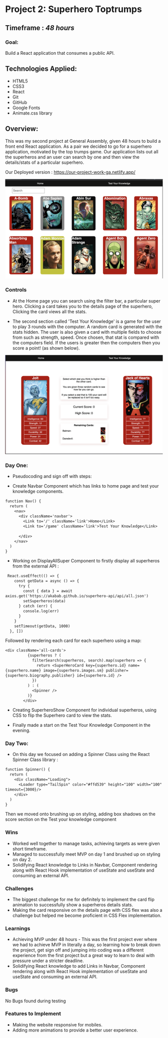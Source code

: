 # Project 2: Superhero Toptrumps
## Timeframe : *48 hours*
### Goal: 

Build a React application that consumes a public API.

## Technologies Applied:

- HTML5
- CSS3
- React
- Git
- GitHub
- Google Fonts
- Animate.css library

## Overview:
This was my second project at General Assembly, given 48 hours to build a front end React application. As a pair we decided to go for a superhero application, motivated by the top trumps game. Our application lists out all the superheros and an user can search by one and then view the details/stats of a particular superhero. 

Our Deployed version : https://our-project-work-ga.netlify.app/

<p>
<img src="image/deployed-app.png" alt="deployed app"/>
</p>

### Controls
- At the Home page you can search using the filter bar, a particular super hero. Clicking a card takes you to the details page of the superhero, Clicking the card views all the stats.

- The second section called 'Test Your Knowledge' is a game for the user to play 3 rounds with the computer. A random card is generated with the stats hidden. The user is also given a card with multiple fields to choose from such as strength, speed. Once chosen, that stat is compared with the computers field. If the users is greater then the computers then you score a point! (as shown below).

<p>
<img src="image/top-trumps-image.png" alt="top trumps knowledge"/>
</p>


### Day One:
* Pseudocoding and sign off with steps:
- Create Navbar Component which has links to home page and test your knowledge components.
```
function Nav() {
  return (
    <nav>
      <div className='navbar'>
        <Link to='/' className='link'>Home</Link>
        <Link to='/game' className='link'>Test Your Knowledge</Link>

      </div>
    </nav>
  )
}
```

- Working on DisplayAllSuper Component to firstly display all superheros from the external API : 
```
 React.useEffect(() => {
    const getData = async () => {
      try {
        const { data } = await axios.get('https://akabab.github.io/superhero-api/api/all.json')
        setSuperheros(data)
      } catch (err) {
        console.log(err)
      }
    }
    setTimeout(getData, 1000)
  }, [])

```

Followed by rendering each card for each superhero using a map:
```
<div className='all-cards'>
          {superheros ? (
            filterSearch(superheros, search).map(superhero => {
              return <SuperHeroCard key={superhero.id} name={superhero.name} image={superhero.images.sm} publisher={superhero.biography.publisher} id={superhero.id} />
            })
          ) : (
            <Spinner />
          )}
        </div>
```


- Creating SuperheroShow Component for individual superheros, using CSS to  flip the Superhero card to view the stats.

- Finally made a start on the  Test Your Knowledge Component in the evening.

### Day Two:
- On this day we focused on adding a Spinner Class using the React Spinner Class library :
```
function Spinner() {
  return (
    <div className="Loading">
      <Loader type="TailSpin" color="#ffd539" height="100" width="100" timeout={3000}/>
    </div>
  )
}
```
Then we moved onto brushing up on styling, adding box shadows on the score section on the Test your knowledge component

### Wins
- Worked well together to manage tasks, achieving targets as were given short timeframe.
- Managed to successfully meet MVP on day 1 and brushed up on styling on day 2.
- Solidifying React knowledge to Links in Navbar, Component rendering along with React Hook implementation of useState and useState and consuming an external API.

### Challenges
- The biggest challenge for me for definitely to implement the card flip animation to successfully show a superheros details stats.
- Making the card responsive on the details page with CSS flex was also a challenge but helped me become proficient in CSS Flex implementation.

### Learnings
- Achieving MVP under 48 hours - This was the first project ever where we had to achieve MVP in literally a day, so learning how to break down the project, get sign off and jumping into coding was a different experience from the first project but a great way to learn to deal with pressure under a stricter deadline.
- Solidifying React knowledge to add Links in Navbar, Component rendering along with React Hook implementation of useState and useState and consuming an external API.


### Bugs
No Bugs found during testing

### Features to Implement 
- Making the website responsive for mobiles.
- Adding more animations to provide a better user experience.


